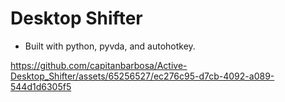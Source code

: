 # Desktop Shifter

- Built with python, pyvda, and autohotkey.


https://github.com/capitanbarbosa/Active-Desktop_Shifter/assets/65256527/ec276c95-d7cb-4092-a089-544d1d6305f5

